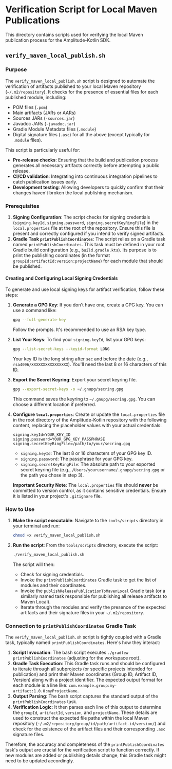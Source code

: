 # Verification Script for Local Maven Publications

This directory contains scripts used for verifying the local Maven publication process for the Amplitude-Kotlin SDK.

## `verify_maven_local_publish.sh`

### Purpose

The `verify_maven_local_publish.sh` script is designed to automate the verification of artifacts published to your local Maven repository (`~/.m2/repository`). It checks for the presence of essential files for each published module, including:

*   POM files (`.pom`)
*   Main artifacts (JARs or AARs)
*   Sources JARs (`-sources.jar`)
*   Javadoc JARs (`-javadoc.jar`)
*   Gradle Module Metadata files (`.module`)
*   Digital signature files (`.asc`) for all the above (except typically for `.module` files).

This script is particularly useful for:

*   **Pre-release checks**: Ensuring that the build and publication process generates all necessary artifacts correctly before attempting a public release.
*   **CI/CD validation**: Integrating into continuous integration pipelines to catch publication issues early.
*   **Development testing**: Allowing developers to quickly confirm that their changes haven't broken the local publishing mechanism.

### Prerequisites

1.  **Signing Configuration**: The script checks for signing credentials (`signing.keyId`, `signing.password`, `signing.secretKeyRingFile`) in the `local.properties` file at the root of the repository. Ensure this file is present and correctly configured if you intend to verify signed artifacts.
2.  **Gradle Task `printPublishCoordinates`**: The script relies on a Gradle task named `printPublishCoordinates`. This task must be defined in your root Gradle build configuration (e.g., `build.gradle.kts`). Its purpose is to print the publishing coordinates (in the format `groupId:artifactId:version:projectName`) for each module that should be published.

#### Creating and Configuring Local Signing Credentials

To generate and use local signing keys for artifact verification, follow these steps:

1.  **Generate a GPG Key**: If you don't have one, create a GPG key. You can use a command like:
    ```bash
    gpg --full-generate-key
    ```
    Follow the prompts. It's recommended to use an RSA key type.

2.  **List Your Keys**: To find your `signing.keyId`, list your GPG keys:
    ```bash
    gpg --list-secret-keys --keyid-format LONG
    ```
    Your key ID is the long string after `sec` and before the date (e.g., `rsa4096/XXXXXXXXXXXXXXXX`). You'll need the last 8 or 16 characters of this ID.

3.  **Export the Secret Keyring**: Export your secret keyring file.
    ```bash
    gpg --export-secret-keys -o ~/.gnupg/secring.gpg
    ```
    This command saves the keyring to `~/.gnupg/secring.gpg`. You can choose a different location if preferred.

4.  **Configure `local.properties`**: Create or update the `local.properties` file in the root directory of the Amplitude-Kotlin repository with the following content, replacing the placeholder values with your actual credentials:
    ```properties
    signing.keyId=YOUR_KEY_ID 
    signing.password=YOUR_GPG_KEY_PASSPHRASE
    signing.secretKeyRingFile=/path/to/your/secring.gpg 
    ```
    *   `signing.keyId`: The last 8 or 16 characters of your GPG key ID.
    *   `signing.password`: The passphrase for your GPG key.
    *   `signing.secretKeyRingFile`: The absolute path to your exported secret keyring file (e.g., `/Users/yourusername/.gnupg/secring.gpg` or the path you chose in step 3).

    **Important Security Note**: The `local.properties` file should **never** be committed to version control, as it contains sensitive credentials. Ensure it is listed in your project's `.gitignore` file.

### How to Use

1.  **Make the script executable**:
    Navigate to the `tools/scripts` directory in your terminal and run:
    ```bash
    chmod +x verify_maven_local_publish.sh
    ```

2.  **Run the script**:
    From the `tools/scripts` directory, execute the script:
    ```bash
    ./verify_maven_local_publish.sh
    ```
    The script will then:
    *   Check for signing credentials.
    *   Invoke the `printPublishCoordinates` Gradle task to get the list of modules and their coordinates.
    *   Invoke the `publishReleasePublicationToMavenLocal` Gradle task (or a similarly named task responsible for publishing all release artifacts to Maven Local).
    *   Iterate through the modules and verify the presence of the expected artifacts and their signature files in your `~/.m2/repository`.

### Connection to `printPublishCoordinates` Gradle Task

The `verify_maven_local_publish.sh` script is tightly coupled with a Gradle task, typically named `printPublishCoordinates`. Here's how they interact:

1.  **Script Invocation**: The bash script executes `./gradlew printPublishCoordinates` (adjusting for the workspace root).
2.  **Gradle Task Execution**: This Gradle task runs and should be configured to iterate through all subprojects (or specific projects intended for publication) and print their Maven coordinates (Group ID, Artifact ID, Version) along with a project identifier. The expected output format for each module is a line like: `com.example.group:my-artifact:1.0.0:myProjectName`.
3.  **Output Parsing**: The bash script captures the standard output of the `printPublishCoordinates` task.
4.  **Verification Logic**: It then parses each line of this output to determine the `groupId`, `artifactId`, `version`, and `projectName`. These details are used to construct the expected file paths within the local Maven repository (`~/.m2/repository/group/id/path/artifact-id/version/`) and check for the existence of the artifact files and their corresponding `.asc` signature files.

Therefore, the accuracy and completeness of the `printPublishCoordinates` task's output are crucial for the verification script to function correctly. If new modules are added or publishing details change, this Gradle task might need to be updated accordingly.
